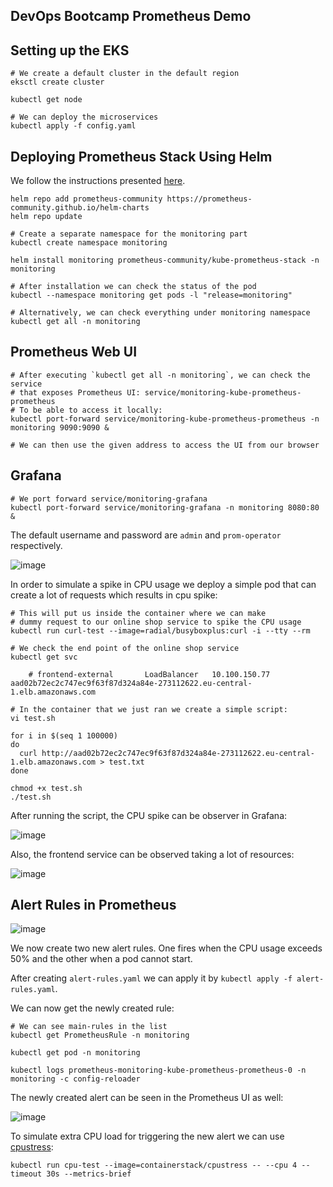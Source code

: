 ## DevOps Bootcamp Prometheus Demo

## Setting up the EKS

    # We create a default cluster in the default region
    eksctl create cluster

    kubectl get node

    # We can deploy the microservices
    kubectl apply -f config.yaml

## Deploying Prometheus Stack Using Helm

We follow the instructions presented [here](https://github.com/prometheus-community/helm-charts).

    helm repo add prometheus-community https://prometheus-community.github.io/helm-charts
    helm repo update

    # Create a separate namespace for the monitoring part
    kubectl create namespace monitoring

    helm install monitoring prometheus-community/kube-prometheus-stack -n monitoring

    # After installation we can check the status of the pod
    kubectl --namespace monitoring get pods -l "release=monitoring"

    # Alternatively, we can check everything under monitoring namespace
    kubectl get all -n monitoring

## Prometheus Web UI

    # After executing `kubectl get all -n monitoring`, we can check the service 
    # that exposes Prometheus UI: service/monitoring-kube-prometheus-prometheus
    # To be able to access it locally:
    kubectl port-forward service/monitoring-kube-prometheus-prometheus -n monitoring 9090:9090 &

    # We can then use the given address to access the UI from our browser
    
## Grafana
    # We port forward service/monitoring-grafana 
    kubectl port-forward service/monitoring-grafana -n monitoring 8080:80 &

The default username and password are `admin` and `prom-operator` respectively.


![image](https://github.com/ArshaShiri/DevOpsBootcampPrometheusDemo/assets/18715119/898b02d3-ef4e-4bc2-9fc3-722d84784ca4)


In order to simulate a spike in CPU usage we deploy a simple pod that can create a lot of requests which results in cpu spike:

    # This will put us inside the container where we can make 
    # dummy request to our online shop service to spike the CPU usage
    kubectl run curl-test --image=radial/busyboxplus:curl -i --tty --rm

    # We check the end point of the online shop service
    kubectl get svc
    
        # frontend-external       LoadBalancer   10.100.150.77    aad02b72ec2c747ec9f63f87d324a84e-273112622.eu-central-1.elb.amazonaws.com

    # In the container that we just ran we create a simple script:
    vi test.sh

    for i in $(seq 1 100000)
    do
      curl http://aad02b72ec2c747ec9f63f87d324a84e-273112622.eu-central-1.elb.amazonaws.com > test.txt
    done

    chmod +x test.sh
    ./test.sh

After running the script, the CPU spike can be observer in Grafana:

![image](https://github.com/ArshaShiri/DevOpsBootcampPrometheusDemo/assets/18715119/89d4282b-dd64-4528-b0a2-8cbedb70f726)

Also, the frontend service can be observed taking a lot of resources:

![image](https://github.com/ArshaShiri/DevOpsBootcampPrometheusDemo/assets/18715119/73a85ac0-f508-442f-a3bf-dcb885bd1ad1)


## Alert Rules in Prometheus

![image](https://github.com/ArshaShiri/DevOpsBootcampPrometheusDemo/assets/18715119/68f16f97-7df4-41e3-9128-2b5985ee1719)

We now create two new alert rules. One fires when the CPU usage exceeds 50% and the other when a pod cannot start.

After creating `alert-rules.yaml` we can apply it by `kubectl apply -f alert-rules.yaml`.

We can now get the newly created rule:

    # We can see main-rules in the list
    kubectl get PrometheusRule -n monitoring

    kubectl get pod -n monitoring

    kubectl logs prometheus-monitoring-kube-prometheus-prometheus-0 -n monitoring -c config-reloader

The newly created alert can be seen in the Prometheus UI as well:

![image](https://github.com/ArshaShiri/DevOpsBootcampPrometheusDemo/assets/18715119/63f1087d-2513-4bbf-a97b-f284d92793f2)

To simulate extra CPU load for triggering the new alert we can use [cpustress](https://hub.docker.com/r/containerstack/cpustress):

    kubectl run cpu-test --image=containerstack/cpustress -- --cpu 4 --timeout 30s --metrics-brief
    
